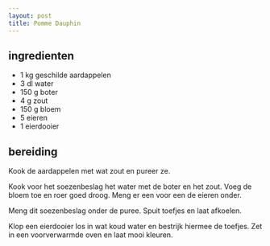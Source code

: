```yaml
---
layout: post
title: Pomme Dauphin
---
```


## ingredienten
* 1 kg geschilde aardappelen
* 3 dl water
* 150 g boter
* 4 g zout
* 150 g bloem
* 5 eieren
* 1 eierdooier

##  bereiding 
Kook de aardappelen met wat zout en pureer ze.

Kook voor het soezenbeslag het water met de boter en het zout. Voeg de bloem toe en roer goed droog. Meng er een voor een de eieren onder.

Meng dit soezenbeslag onder de puree. Spuit toefjes en laat afkoelen.

Klop een eierdooier los in wat koud water en bestrijk hiermee de toefjes. Zet in een voorverwarmde oven en laat mooi kleuren.

